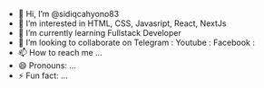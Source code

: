 - 👋 Hi, I’m @sidiqcahyono83
- 👀 I’m interested in HTML, CSS, Javasript, React, NextJs
- 🌱 I’m currently learning Fullstack Developer
- 💞️ I’m looking to collaborate on
      Telegram :
      Youtube :
      Facebook :
- 📫 How to reach me ...
- 😄 Pronouns: ...
- ⚡ Fun fact: ...

<!---
sidiqcahyono83/sidiqcahyono83 is a ✨ special ✨ repository because its `README.md` (this file) appears on your GitHub profile.
You can click the Preview link to take a look at your changes.
--->

